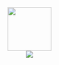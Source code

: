 <div id="header" align="center">
  <img src="https://media.giphy.com/media/du3J3cXyzhj75IOgvA/giphy.gif" width="100"/>
</div>
<div id="badges" align="center">
  <!-- <a href="https://www.linkedin.com/in/don-stringham-21715b275/">
    <img src="https://img.shields.io/badge/LinkedIn-blue?style=for-the-badge&logo=linkedin&logoColor=white" alt="LinkedIn Badge"/>
  </a> -->
  <a href="https://donbstringham.com">
    <img src="https://img.shields.io/website?url=https%3A%2F%2Fdonbstringham.com&up_message=donbstringham.com&link=https%3A%2F%2Fdonbstringham.com" />
  </a>
</div>
<div id="profileview" align="center">
  <img src="https://komarev.com/ghpvc/?username=dbs6713&style=flat-square&color=blue" alt=""/>
</div>
<!--
**dbs6713/dbs6713** is a ✨ _special_ ✨ repository because its `README.md` (this file) appears on your GitHub profile.

Here are some ideas to get you started:

- 🔭 I’m currently working on ...
- 🌱 I’m currently learning ...
- 👯 I’m looking to collaborate on ...
- 🤔 I’m looking for help with ...
- 💬 Ask me about ...
- 📫 How to reach me: ...
- 😄 Pronouns: ...
- ⚡ Fun fact: ...
  -->
